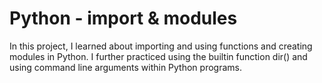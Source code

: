 # Python - import & modules
In this project, I learned about importing and using functions and creating modules in Python. I further practiced using the builtin function dir() and using command line arguments within Python programs.
